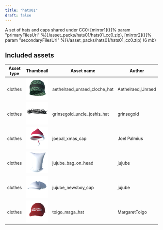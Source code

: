 ```yaml
---
title: "hats01"
draft: false
---
```


A set of hats and caps shared under CC0: [mirror1]({{% param "primaryFilesUrl" %}}/asset_packs/hats01/hats01_cc0.zip), [mirror2]({{% param "secondaryFilesUrl" %}}/asset_packs/hats01/hats01_cc0.zip) (6 mb)


## Included assets

| Asset type | Thumbnail | Asset name | Author | Source | License |
| ---------- | --------- | ---------- | ------ | ------ | ------- |
| clothes | ![aethelraed_unraed_cloche_hat.png](aethelraed_unraed_cloche_hat.png) | aethelraed_unraed_cloche_hat | Aethelraed_Unraed | [asset repo](http://www.makehumancommunity.org/node/582) | CC0 |
| clothes | ![grinsegold_uncle_joshis_hat.png](grinsegold_uncle_joshis_hat.png) | grinsegold_uncle_joshis_hat | grinsegold | [asset repo](http://www.makehumancommunity.org/node/193) | CC0 |
| clothes | ![joepal_xmas_cap.png](joepal_xmas_cap.png) | joepal_xmas_cap | Joel Palmius | [asset repo](http://www.makehumancommunity.org/node/520) | CC0 |
| clothes | ![jujube_bag_on_head.png](jujube_bag_on_head.png) | jujube_bag_on_head | jujube | [asset repo](http://www.makehumancommunity.org/node/578) | CC0 |
| clothes | ![jujube_newsboy_cap.png](jujube_newsboy_cap.png) | jujube_newsboy_cap | jujube | [asset repo](http://www.makehumancommunity.org/node/78) | CC0 |
| clothes | ![toigo_maga_hat.png](toigo_maga_hat.png) | toigo_maga_hat | MargaretToigo | [asset repo](http://www.makehumancommunity.org/node/652) | CC0 |
